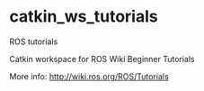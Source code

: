 # catkin_ws_tutorials
ROS tutorials

Catkin workspace for ROS Wiki Beginner Tutorials

More info: http://wiki.ros.org/ROS/Tutorials
